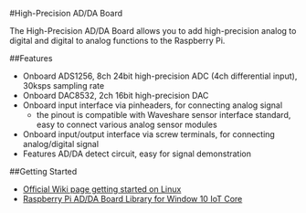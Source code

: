 <!--
---
name: High-Precision AD/DA Board
class: board
type: adc
formfactor: HAT
manufacturer: Waveshare
collected: Other
description: 8 channel Analogue to Digital Converter & 2 channel Digital to Analogue Converter
url: http://www.waveshare.com/High-Precision-AD-DA-Board.htm
schematic: http://www.waveshare.com/wiki/File:High-Precision-AD-DA--Schematic.pdf
buy: http://www.waveshare.com/High-Precision-AD-DA-Board.htm
image: 'waveshare-adda-board.png'
pincount: 40
eeprom: no
power:
  '1':
  '2':
  '4':
  '17':
ground:
  '6':
  '9':
  '14':
  '20':
  '25':
  '30':
  '34':
  '39':
pin:
  '11':
    name: DRDY
    mode: output
    active: low
  '12':
    name: RESET
    mode: output
    active: high
  '13':
    name: PDWN
    mode: input
    active: low
  '15':
    name: CS0
    mode: output
    active: low
  '16':
    name: CS1
    mode: output
    active: low
  '19':
    mode: spi
  '21':
    mode: spi
  '23':
    mode: spi
-->
#High-Precision AD/DA Board

The High-Precision AD/DA Board allows you to add high-precision analog to digital and digital to analog functions to the Raspberry Pi.

##Features

- Onboard ADS1256, 8ch 24bit high-precision ADC (4ch differential input), 30ksps sampling rate
- Onboard DAC8532, 2ch 16bit high-precision DAC
- Onboard input interface via pinheaders, for connecting analog signal
    - the pinout is compatible with Waveshare sensor interface standard, easy to connect various analog sensor modules
- Onboard input/output interface via screw terminals, for connecting analog/digital signal
- Features AD/DA detect circuit, easy for signal demonstration

##Getting Started

- [Official Wiki page getting started on Linux](http://www.waveshare.com/wiki/High-Precision_AD/DA_Board)
- [Raspberry Pi AD/DA Board Library for Window 10 IoT Core](https://www.hackster.io/laserbrain/raspberry-pi-ad-da-board-library-for-window-10-iot-core-c8cc34 "www.hackster.io")
